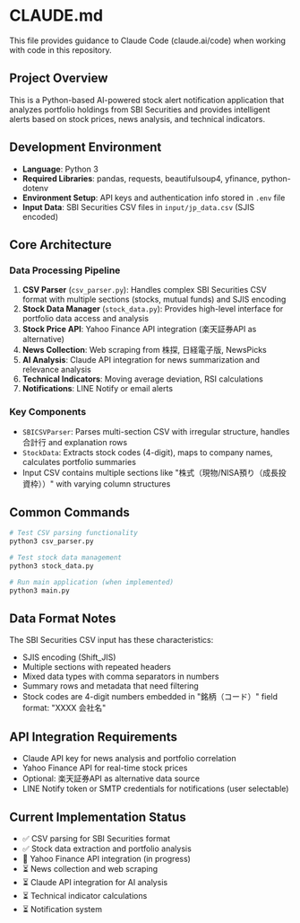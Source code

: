 # CLAUDE.md

This file provides guidance to Claude Code (claude.ai/code) when working with code in this repository.

## Project Overview

This is a Python-based AI-powered stock alert notification application that analyzes portfolio holdings from SBI Securities and provides intelligent alerts based on stock prices, news analysis, and technical indicators.

## Development Environment

- **Language**: Python 3
- **Required Libraries**: pandas, requests, beautifulsoup4, yfinance, python-dotenv
- **Environment Setup**: API keys and authentication info stored in `.env` file
- **Input Data**: SBI Securities CSV files in `input/jp_data.csv` (SJIS encoded)

## Core Architecture

### Data Processing Pipeline
1. **CSV Parser** (`csv_parser.py`): Handles complex SBI Securities CSV format with multiple sections (stocks, mutual funds) and SJIS encoding
2. **Stock Data Manager** (`stock_data.py`): Provides high-level interface for portfolio data access and analysis
3. **Stock Price API**: Yahoo Finance API integration (楽天証券API as alternative)
4. **News Collection**: Web scraping from 株探, 日経電子版, NewsPicks
5. **AI Analysis**: Claude API integration for news summarization and relevance analysis
6. **Technical Indicators**: Moving average deviation, RSI calculations
7. **Notifications**: LINE Notify or email alerts

### Key Components

- `SBICSVParser`: Parses multi-section CSV with irregular structure, handles合計行 and explanation rows
- `StockData`: Extracts stock codes (4-digit), maps to company names, calculates portfolio summaries
- Input CSV contains multiple sections like "株式（現物/NISA預り（成長投資枠））" with varying column structures

## Common Commands

```bash
# Test CSV parsing functionality
python3 csv_parser.py

# Test stock data management
python3 stock_data.py

# Run main application (when implemented)
python3 main.py
```

## Data Format Notes

The SBI Securities CSV input has these characteristics:
- SJIS encoding (Shift_JIS)
- Multiple sections with repeated headers
- Mixed data types with comma separators in numbers
- Summary rows and metadata that need filtering
- Stock codes are 4-digit numbers embedded in "銘柄（コード）" field format: "XXXX 会社名"

## API Integration Requirements

- Claude API key for news analysis and portfolio correlation
- Yahoo Finance API for real-time stock prices
- Optional: 楽天証券API as alternative data source
- LINE Notify token or SMTP credentials for notifications (user selectable)

## Current Implementation Status

- ✅ CSV parsing for SBI Securities format
- ✅ Stock data extraction and portfolio analysis
- 🔄 Yahoo Finance API integration (in progress)
- ⏳ News collection and web scraping
- ⏳ Claude API integration for AI analysis
- ⏳ Technical indicator calculations
- ⏳ Notification system